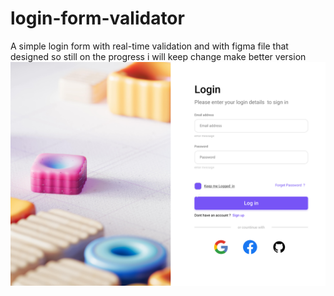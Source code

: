 # login-form-validator
A simple login form with real-time validation and with figma file that designed so still on the progress i will keep change make better version
![Preview](./Image/screenshot.png)
